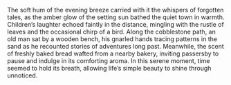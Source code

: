The soft hum of the evening breeze carried with it the whispers of forgotten tales, as the amber glow of the setting sun bathed the quiet town in warmth. Children’s laughter echoed faintly in the distance, mingling with the rustle of leaves and the occasional chirp of a bird. Along the cobblestone path, an old man sat by a wooden bench, his gnarled hands tracing patterns in the sand as he recounted stories of adventures long past. Meanwhile, the scent of freshly baked bread wafted from a nearby bakery, inviting passersby to pause and indulge in its comforting aroma. In this serene moment, time seemed to hold its breath, allowing life’s simple beauty to shine through unnoticed. 
